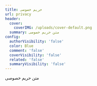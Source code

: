 ```yaml
---
title: حریم خصوصی
url: privacy
header:
  cover:
    coverIMG: /uploads/cover-default.png
  summary: متن حریم خصوصی
config:
  authorVisibility: 'false'
  color: Blue
  comment: 'false'
  coverVisibility: 'false'
  related: 'false'
  summaryVisibility: 'false'
---
```

متن حریم خصوصی
